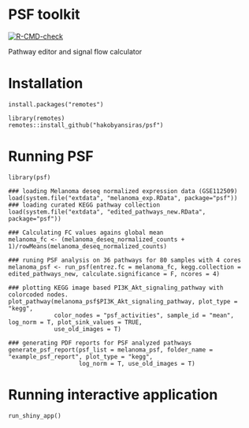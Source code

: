 # PSF toolkit

<!-- badges: start -->
[![R-CMD-check](https://github.com/hakobyansiras/psf/workflows/R-CMD-check/badge.svg)](https://github.com/hakobyansiras/psf/actions)
<!-- badges: end -->

Pathway editor and signal flow calculator

# Installation

```
install.packages("remotes")

library(remotes)
remotes::install_github("hakobyansiras/psf")
```

# Running PSF
```
library(psf)

### loading Melanoma deseq normalized expression data (GSE112509)
load(system.file("extdata", "melanoma_exp.RData", package="psf"))
### loading curated KEGG pathway collection
load(system.file("extdata", "edited_pathways_new.RData", package="psf"))

### Calculating FC values agains global mean
melanoma_fc <- (melanoma_deseq_normalized_counts + 1)/rowMeans(melanoma_deseq_normalized_counts)

### runing PSF analysis on 36 pathways for 80 samples with 4 cores
melanoma_psf <- run_psf(entrez.fc = melanoma_fc, kegg.collection = edited_pathways_new, calculate.significance = F, ncores = 4)

### plotting KEGG image based PI3K_Akt_signaling_pathway with colorcoded nodes. 
plot_pathway(melanoma_psf$PI3K_Akt_signaling_pathway, plot_type = "kegg", 
             color_nodes = "psf_activities", sample_id = "mean", log_norm = T, plot_sink_values = TRUE,
             use_old_images = T)

### generating PDF reports for PSF analyzed pathways
generate_psf_report(psf_list = melanoma_psf, folder_name = "example_psf_report", plot_type = "kegg",
                    log_norm = T, use_old_images = T)
```

# Running interactive application
```run_shiny_app()```